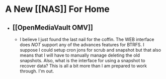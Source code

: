 # A New [[NAS]] For Home
- ## [[OpenMediaVault OMV]]
	- I believe I just found the last nail for the coffin. The WEB interface does *NOT* support any of the advances features for BTRFS.  I suppose I could setup cron jons for scrub and snapshot but that also means that I will have to manually manage deleting the old snapshots.  Also, what is the interface for using a snapshot to recover data?  This is all a bit more than I am prepared to work through.  I'm out.